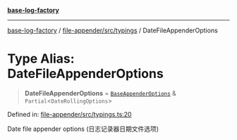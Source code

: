 [**base-log-factory**](../../../../index.md)

***

[base-log-factory](../../../../index.md) / [file-appender/src/typings](../index.md) / DateFileAppenderOptions

# Type Alias: DateFileAppenderOptions

> **DateFileAppenderOptions** = [`BaseAppenderOptions`](BaseAppenderOptions.md) & `Partial`\<`DateRollingOptions`\>

Defined in: [file-appender/src/typings.ts:20](https://github.com/fengxinming/log-base/blob/f6c9069a5cd1f743106018a69d7fd4022e94fab6/packages/file-appender/src/typings.ts#L20)

Date file appender options (日志记录器日期文件选项)
